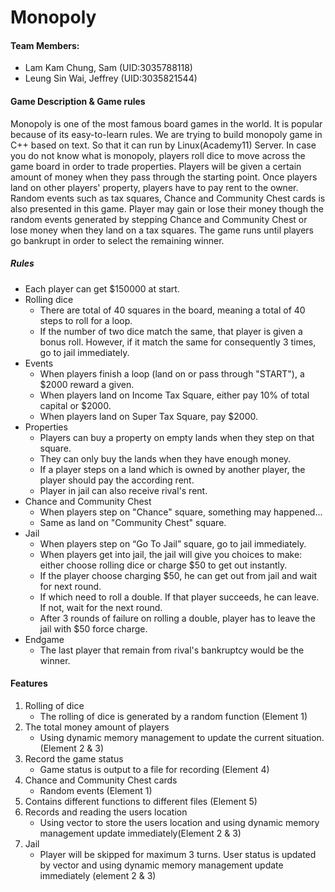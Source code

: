 # Monopoly

#### Team Members:
- Lam Kam Chung, Sam (UID:3035788118)
- Leung Sin Wai, Jeffrey (UID:3035821544)

#### Game Description & Game rules

Monopoly is one of the most famous board games in the world. It is popular because of its easy-to-learn rules. We are trying to build monopoly game in C++ based on text. So that it can run by Linux(Academy11) Server. In case you do not know what is monopoly, players roll dice to move across the game board in order to trade properties. Players will be given a certain amount of money when they pass through the starting point. Once players land on other players' property, players have to pay rent to the owner. Random events such as tax squares, Chance and Community Chest cards is also presented in this game. Player may gain or lose their money though the random events generated by stepping Chance and Community Chest or lose money when they land on a tax squares. The game runs until players go bankrupt in order to select the remaining winner.

##### Rules
- Each player can get $150000 at start.
- Rolling dice
    - There are total of 40 squares in the board, meaning a total of 40 steps to roll for a loop.
    - If the number of two dice match the same, that player is given a bonus roll. However, if it match the same for consequently 3 times, go to jail immediately.
- Events
    - When players finish a loop (land on or pass through "START"), a $2000 reward a given.
    - When players land on Income Tax Square, either pay 10% of total capital or $2000.
    - When players land on Super Tax Square, pay $2000.
- Properties
    - Players can buy a property on empty lands when they step on that square.
    - They can only buy the lands when they have enough money.
    - If a player steps on a land which is owned by another player, the player should pay the according rent.
    - Player in jail can also receive rival's rent.
- Chance and Community Chest
    - When players step on "Chance" square, something may happened...
    - Same as land on "Community Chest" square.
- Jail
    - When players step on “Go To Jail” square, go to jail immediately.
    - When players get into jail, the jail will give you choices to make: either choose rolling dice or charge $50 to get out instantly.
    - If the player choose charging $50, he can get out from jail and wait for next round.
    - If which need to roll a double. If that player succeeds, he can leave. If not, wait for the next round.
    - After 3 rounds of failure on rolling a double, player has to leave the jail with $50 force charge.
- Endgame
    - The last player that remain from rival's bankruptcy would be the winner.

#### Features
1. Rolling of dice
    - The rolling of dice is generated by a random function (Element 1)
2. The total money amount of players
    - Using dynamic memory management to update the current situation.(Element 2 & 3)
3. Record the game status
    - Game status is output to a file for recording (Element 4)
4. Chance and Community Chest cards
    - Random events (Element 1)
5. Contains different functions to different files (Element 5)
6. Records and reading the users location 
    - Using vector to store the users location and using dynamic memory management update immediately(Element 2 & 3)
7. Jail
    - Player will be skipped for maximum 3 turns. User status is updated by vector and using dynamic memory management update immediately (element 2 & 3)
